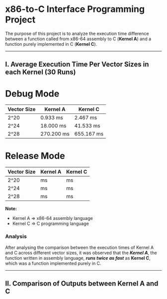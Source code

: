 # x86-to-C Interface Programming Project
The purpose of this project is to analyze the execution time difference between a function called from x86-64 assembly to C (**Kernel A**) and a function purely implemented in C (**Kernel C**).

---

## I. Average Execution Time Per Vector Sizes in each Kernel (30 Runs)
# Debug Mode
| Vector Size | Kernel A | Kernel C |
| --- | --- | --- |
| 2^20 | 0.933 ms |  2.467 ms |
| 2^24 | 18.000 ms |  41.533 ms |
| 2^28 | 270.200 ms |  655.167 ms |

# Release Mode
| Vector Size | Kernel A | Kernel C |
| --- | --- | --- |
| 2^20 |  ms |  ms |
| 2^24 |  ms |   ms |
| 2^28 |  ms |   ms |

**Note:**
- Kernel A => x86-64 assembly language
- Kernel C => C programming language

### Analysis
After analysing the comparison between the execution times of Kernel A and C across different vector sizes, it was observed that the ***Kernel A***, the function written in assembly language, ***runs twice as fast*** as **Kernel C**, which was a function implemented purely in C.

---

## II. Comparison of Outputs between Kernel A and C

